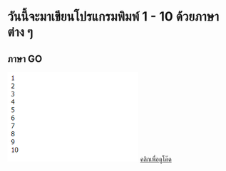 # วันนี้จะมาเขียนโปรแกรมพิมพ์ 1 - 10 ด้วยภาษาต่าง ๆ

## ภาษา GO

![Image](https://github.com/Kronwarin/Code-1-10/blob/master/GO.png)
[คลิกเพื่อดูโค๊ด](https://github.com/Kronwarin/Code-1-10/blob/master/GO.txt) 

 
